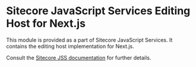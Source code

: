 # Sitecore JavaScript Services Editing Host for Next.js

This module is provided as a part of Sitecore JavaScript Services. It contains the editing host implementation for Next.js.

Consult the [Sitecore JSS documentation](https://jss.sitecore.net) for further details.

